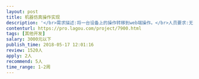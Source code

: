 ```yaml
---                
layout: post       
title: 机器仿真操作实现           
description: '</br>需求描述:将一台设备上的操作转移到web端操作。</br>人员要求:无</br>是否需要驻场:不需要</br>可参考:仿真类软件系统，具体详情电话联系</br>'     
contenturl: https://pro.lagou.com/project/7900.html      
tags: [其他开发]            
salary: 3000元以下          
publish_time: 2018-05-17 12:01:16         
review: 1520人                   
apply: 2人                   
recommend: 5人                   
time_range: 1-2周              
---                 
```

